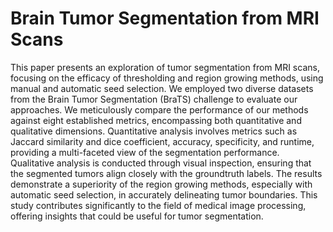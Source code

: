# Brain Tumor Segmentation from MRI Scans

This paper presents an exploration of tumor segmentation from MRI scans, focusing on the efficacy of thresholding and region growing methods, using manual and automatic seed selection. We employed two diverse datasets from the Brain Tumor Segmentation (BraTS) challenge to evaluate our approaches. We meticulously compare the performance of our methods against eight established metrics, encompassing both quantitative and qualitative dimensions. Quantitative analysis involves metrics such as Jaccard similarity and dice coefficient, accuracy, specificity, and runtime, providing a multi-faceted view of the segmentation performance. Qualitative analysis is conducted through visual inspection, ensuring that the segmented tumors align closely with the groundtruth labels. The results demonstrate a superiority of the region growing methods, especially with automatic seed selection, in accurately delineating tumor boundaries. This study contributes significantly to the field of medical image processing, offering insights that could be useful for tumor segmentation.

